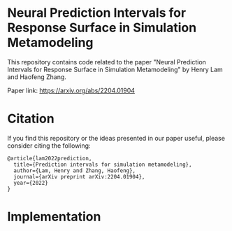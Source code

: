 # Neural Prediction Intervals for Response Surface in Simulation Metamodeling

This repository contains code related to the paper
"Neural Prediction Intervals for Response Surface in Simulation Metamodeling" 
by Henry Lam and Haofeng Zhang. 

Paper link: https://arxiv.org/abs/2204.01904

# Citation
If you find this repository or the ideas presented in our paper useful, please consider citing the following:
```
@article{lam2022prediction,
  title={Prediction intervals for simulation metamodeling},
  author={Lam, Henry and Zhang, Haofeng},
  journal={arXiv preprint arXiv:2204.01904},
  year={2022}
}
```

# Implementation

